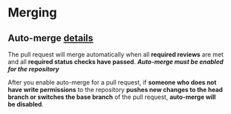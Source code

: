 # Merging

## Auto-merge [details](https://docs.github.com/en/pull-requests/collaborating-with-pull-requests/incorporating-changes-from-a-pull-request/automatically-merging-a-pull-request)

The pull request will merge automatically when all **required reviews** are met and all **required status checks have passed**.
**_Auto-merge must be enabled for the repository_**

After you enable auto-merge for a pull request, if **someone who does not have write permissions** to the repository **pushes new changes to the head branch or switches the base branch** of the pull request, **auto-merge will be disabled**.
